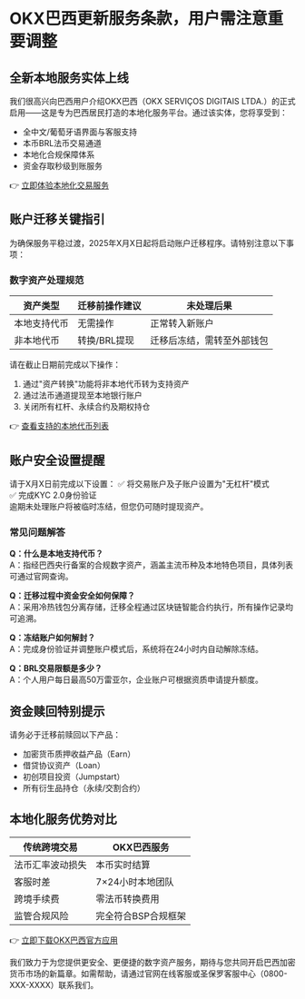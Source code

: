 # OKX巴西更新服务条款，用户需注意重要调整

## 全新本地服务实体上线
我们很高兴向巴西用户介绍OKX巴西（OKX SERVIÇOS DIGITAIS LTDA.）的正式启用——这是专为巴西居民打造的本地化服务平台。通过该实体，您将享受到：
- 全中文/葡萄牙语界面与客服支持
- 本币BRL法币交易通道
- 本地化合规保障体系
- 资金存取秒级到账服务

👉 [立即体验本地化交易服务](https://bit.ly/okx_welcome)

## 账户迁移关键指引
为确保服务平稳过渡，2025年X月X日起将启动账户迁移程序。请特别注意以下事项：

### 数字资产处理规范
| 资产类型 | 迁移前操作建议 | 未处理后果 |
|---------|---------------|-----------|
| 本地支持代币 | 无需操作 | 正常转入新账户 |
| 非本地代币 | 转换/BRL提现 | 迁移后冻结，需转至外部钱包 |

请在截止日期前完成以下操作：
1. 通过"资产转换"功能将非本地代币转为支持资产
2. 通过法币通道提现至本地银行账户
3. 关闭所有杠杆、永续合约及期权持仓

👉 [查看支持的本地代币列表](https://bit.ly/okx_welcome)

## 账户安全设置提醒
请于X月X日前完成以下设置：
✅ 将交易账户及子账户设置为"无杠杆"模式  
✅ 完成KYC 2.0身份验证  
逾期未处理账户将被临时冻结，但您仍可随时提现资产。

### 常见问题解答
**Q：什么是本地支持代币？**  
A：指经巴西央行备案的合规数字资产，涵盖主流币种及本地特色项目，具体列表可通过官网查询。

**Q：迁移过程中资金安全如何保障？**  
A：采用冷热钱包分离存储，迁移全程通过区块链智能合约执行，所有操作记录均可追溯。

**Q：冻结账户如何解封？**  
A：完成身份验证并调整账户模式后，系统将在24小时内自动解除冻结。

**Q：BRL交易限额是多少？**  
A：个人用户每日最高50万雷亚尔，企业账户可根据资质申请提升额度。

## 资金赎回特别提示
请务必于迁移前赎回以下产品：
- 加密货币质押收益产品（Earn）
- 借贷协议资产（Loan）
- 初创项目投资（Jumpstart）
- 所有衍生品持仓（永续/交割合约）

## 本地化服务优势对比
| 传统跨境交易 | OKX巴西服务 |
|------------|------------|
| 法币汇率波动损失 | 本币实时结算 |
| 客服时差 | 7×24小时本地团队 |
| 跨境手续费 | 零法币转换费用 |
| 监管合规风险 | 完全符合BSP合规框架 |

👉 [立即下载OKX巴西官方应用](https://bit.ly/okx_welcome)

我们致力于为您提供更安全、更便捷的数字资产服务，期待与您共同开启巴西加密货币市场的新篇章。如需帮助，请通过官网在线客服或圣保罗客服中心（0800-XXX-XXXX）联系我们。